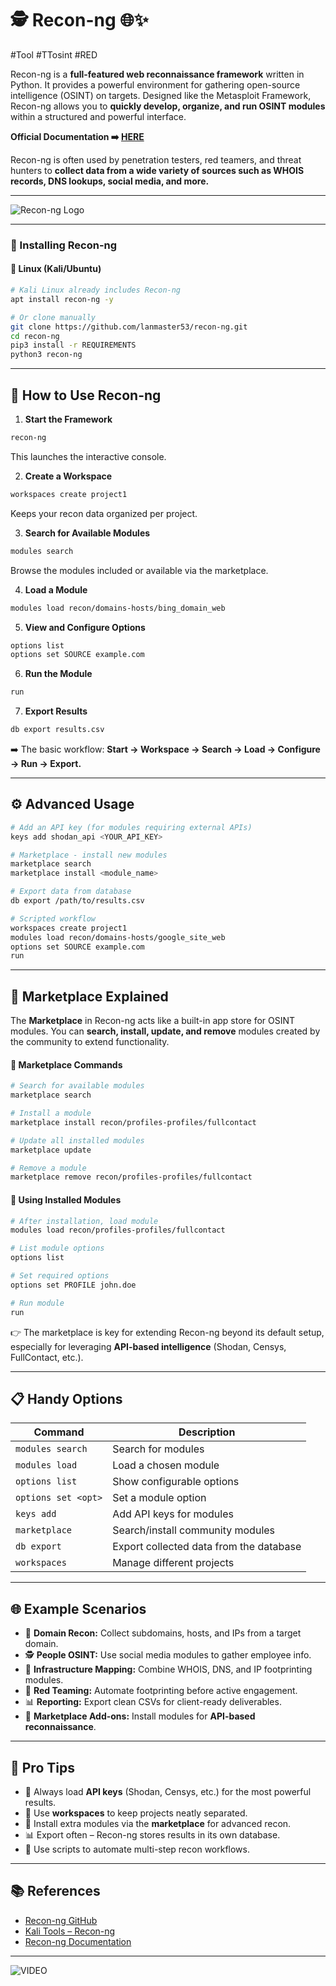 # 🕵️ Recon-ng 🌐✨

#Tool #TTosint #RED 

Recon-ng is a **full-featured web reconnaissance framework** written in Python. It provides a powerful environment for gathering open-source intelligence (OSINT) on targets. Designed like the Metasploit Framework, Recon-ng allows you to **quickly develop, organize, and run OSINT modules** within a structured and powerful interface.

**Official Documentation ➡️ [HERE](https://github.com/lanmaster53/recon-ng)**

Recon-ng is often used by penetration testers, red teamers, and threat hunters to **collect data from a wide variety of sources such as WHOIS records, DNS lookups, social media, and more.**

---

![Recon-ng Logo](https://www.kali.org/tools/recon-ng/images/recon-ng-logo.svg)

---

### 🚀 Installing Recon-ng

#### 🔹 **Linux (Kali/Ubuntu)**

```bash
# Kali Linux already includes Recon-ng
apt install recon-ng -y

# Or clone manually
git clone https://github.com/lanmaster53/recon-ng.git
cd recon-ng
pip3 install -r REQUIREMENTS
python3 recon-ng
```

---

## 🧰 How to Use Recon-ng

1. **Start the Framework**

```bash
recon-ng
```

This launches the interactive console.

2. **Create a Workspace**

```bash
workspaces create project1
```

Keeps your recon data organized per project.

3. **Search for Available Modules**

```bash
modules search
```

Browse the modules included or available via the marketplace.

4. **Load a Module**

```bash
modules load recon/domains-hosts/bing_domain_web
```

5. **View and Configure Options**

```bash
options list
options set SOURCE example.com
```

6. **Run the Module**

```bash
run
```

7. **Export Results**

```bash
db export results.csv
```

➡️ The basic workflow: **Start → Workspace → Search → Load → Configure → Run → Export.**

---

## ⚙️ Advanced Usage

```bash
# Add an API key (for modules requiring external APIs)
keys add shodan_api <YOUR_API_KEY>

# Marketplace - install new modules
marketplace search
marketplace install <module_name>

# Export data from database
db export /path/to/results.csv

# Scripted workflow
workspaces create project1
modules load recon/domains-hosts/google_site_web
options set SOURCE example.com
run
```

---

## 🛒 Marketplace Explained

The **Marketplace** in Recon-ng acts like a built-in app store for OSINT modules. You can **search, install, update, and remove** modules created by the community to extend functionality.

#### 🔹 **Marketplace Commands**

```bash
# Search for available modules
marketplace search

# Install a module
marketplace install recon/profiles-profiles/fullcontact

# Update all installed modules
marketplace update

# Remove a module
marketplace remove recon/profiles-profiles/fullcontact
```

#### 🔹 **Using Installed Modules**

```bash
# After installation, load module
modules load recon/profiles-profiles/fullcontact

# List module options
options list

# Set required options
options set PROFILE john.doe

# Run module
run
```

👉 The marketplace is key for extending Recon-ng beyond its default setup, especially for leveraging **API-based intelligence** (Shodan, Censys, FullContact, etc.).

---

## 📋 Handy Options

|Command|Description|
|---|---|
|`modules search`|Search for modules|
|`modules load`|Load a chosen module|
|`options list`|Show configurable options|
|`options set <opt>`|Set a module option|
|`keys add`|Add API keys for modules|
|`marketplace`|Search/install community modules|
|`db export`|Export collected data from the database|
|`workspaces`|Manage different projects|

---

## 🌐 Example Scenarios
- 🔎 **Domain Recon:** Collect subdomains, hosts, and IPs from a target domain.  
- 🕵️ **People OSINT:** Use social media modules to gather employee info. 
- 🧩 **Infrastructure Mapping:** Combine WHOIS, DNS, and IP footprinting modules.
- 🚨 **Red Teaming:** Automate footprinting before active engagement.
- 📊 **Reporting:** Export clean CSVs for client-ready deliverables.
- 🛒 **Marketplace Add-ons:** Install modules for **API-based reconnaissance**.

---

## 🚀 Pro Tips
- 🔑 Always load **API keys** (Shodan, Censys, etc.) for the most powerful results.
- 📂 Use **workspaces** to keep projects neatly separated.
- 🧰 Install extra modules via the **marketplace** for advanced recon.
- 📊 Export often – Recon-ng stores results in its own database.
- 🐚 Use scripts to automate multi-step recon workflows.

---

## 📚 References
- [Recon-ng GitHub](https://github.com/lanmaster53/recon-ng)
- [Kali Tools – Recon-ng](https://www.kali.org/tools/recon-ng/)
- [Recon-ng Documentation](https://recon-ng.readthedocs.io/en/latest/)

---

![VIDEO](https://www.youtube.com/watch?v=HD2A0oPbGbM)